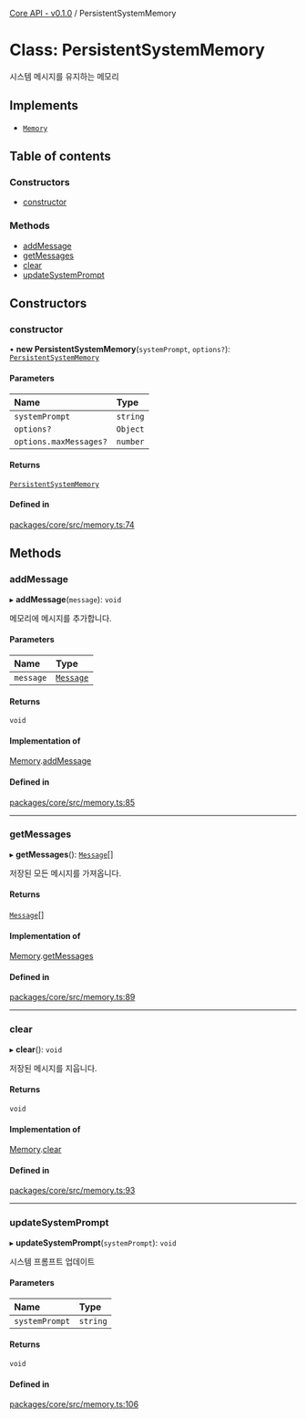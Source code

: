 [Core API - v0.1.0](/api-reference/core/) / PersistentSystemMemory

# Class: PersistentSystemMemory

시스템 메시지를 유지하는 메모리

## Implements

- [`Memory`](/api-reference/core/interfaces/Memory.md)

## Table of contents

### Constructors

- [constructor](#constructor)

### Methods

- [addMessage](#addmessage)
- [getMessages](#getmessages)
- [clear](#clear)
- [updateSystemPrompt](#updatesystemprompt)

## Constructors

### <a id="constructor" name="constructor"></a> constructor

• **new PersistentSystemMemory**(`systemPrompt`, `options?`): [`PersistentSystemMemory`]()

#### Parameters

| Name | Type |
| :------ | :------ |
| `systemPrompt` | `string` |
| `options?` | `Object` |
| `options.maxMessages?` | `number` |

#### Returns

[`PersistentSystemMemory`]()

#### Defined in

[packages/core/src/memory.ts:74](https://github.com/robotaio/robota/blob/main/packages/core/src/memory.ts#L74)

## Methods

### <a id="addmessage" name="addmessage"></a> addMessage

▸ **addMessage**(`message`): `void`

메모리에 메시지를 추가합니다.

#### Parameters

| Name | Type |
| :------ | :------ |
| `message` | [`Message`](/api-reference/core/interfaces/Message.md) |

#### Returns

`void`

#### Implementation of

[Memory](/api-reference/core/interfaces/Memory.md).[addMessage](/api-reference/core/interfaces/Memory.md#addmessage)

#### Defined in

[packages/core/src/memory.ts:85](https://github.com/robotaio/robota/blob/main/packages/core/src/memory.ts#L85)

___

### <a id="getmessages" name="getmessages"></a> getMessages

▸ **getMessages**(): [`Message`](/api-reference/core/interfaces/Message.md)[]

저장된 모든 메시지를 가져옵니다.

#### Returns

[`Message`](/api-reference/core/interfaces/Message.md)[]

#### Implementation of

[Memory](/api-reference/core/interfaces/Memory.md).[getMessages](/api-reference/core/interfaces/Memory.md#getmessages)

#### Defined in

[packages/core/src/memory.ts:89](https://github.com/robotaio/robota/blob/main/packages/core/src/memory.ts#L89)

___

### <a id="clear" name="clear"></a> clear

▸ **clear**(): `void`

저장된 메시지를 지웁니다.

#### Returns

`void`

#### Implementation of

[Memory](/api-reference/core/interfaces/Memory.md).[clear](/api-reference/core/interfaces/Memory.md#clear)

#### Defined in

[packages/core/src/memory.ts:93](https://github.com/robotaio/robota/blob/main/packages/core/src/memory.ts#L93)

___

### <a id="updatesystemprompt" name="updatesystemprompt"></a> updateSystemPrompt

▸ **updateSystemPrompt**(`systemPrompt`): `void`

시스템 프롬프트 업데이트

#### Parameters

| Name | Type |
| :------ | :------ |
| `systemPrompt` | `string` |

#### Returns

`void`

#### Defined in

[packages/core/src/memory.ts:106](https://github.com/robotaio/robota/blob/main/packages/core/src/memory.ts#L106)
